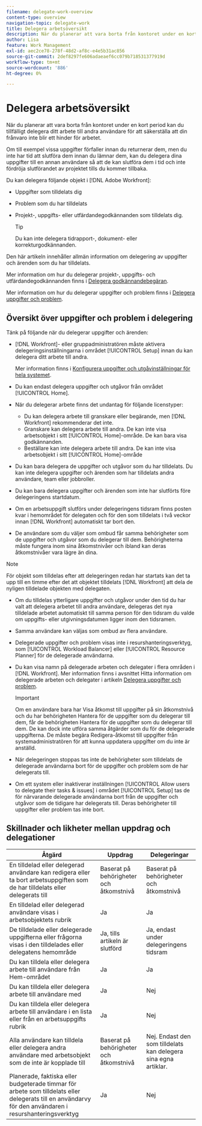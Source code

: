 ```yaml
---
filename: delegate-work-overview
content-type: overview
navigation-topic: delegate-work
title: Delegera arbetsöversikt
description: När du planerar att vara borta från kontoret under en kort period kan du tillfälligt delegera ditt arbete till andra användare för att säkerställa att din frånvaro inte blir ett hinder för arbetet.
author: Lisa
feature: Work Management
exl-id: aec2ce78-278f-48d2-af8c-e4e5b31ac856
source-git-commit: 2def8297fe606adaeaef6cc079b718531377919d
workflow-type: tm+mt
source-wordcount: '886'
ht-degree: 0%

---
```


# Delegera arbetsöversikt

När du planerar att vara borta från kontoret under en kort period kan du tillfälligt delegera ditt arbete till andra användare för att säkerställa att din frånvaro inte blir ett hinder för arbetet.

Om till exempel vissa uppgifter förfaller innan du returnerar dem, men du inte har tid att slutföra dem innan du lämnar dem, kan du delegera dina uppgifter till en annan användare så att de kan slutföra dem i tid och inte fördröja slutförandet av projektet tills du kommer tillbaka.

Du kan delegera följande objekt i [!DNL Adobe Workfront]:

<!--
  <li data-mc-conditions="QuicksilverOrClassic.Draft mode"> <p>Projects where you are designated as the Project Owner (not yet, not for the MVP)</p> </li>
  -->

* Uppgifter som tilldelats dig
* Problem som du har tilldelats
* Projekt-, uppgifts- eller utfärdandegodkännanden som tilldelats dig.

  >[!TIP]
  >
  >   Du kan inte delegera tidrapport-, dokument- eller korrekturgodkännanden.


Den här artikeln innehåller allmän information om delegering av uppgifter och ärenden som du har tilldelats.

Mer information om hur du delegerar projekt-, uppgifts- och utfärdandegodkännanden finns i [Delegera godkännandebegäran](../../review-and-approve-work/manage-approvals/delegate-approval-requests.md).

Mer information om hur du delegerar uppgifter och problem finns i [Delegera uppgifter och problem](../../manage-work/delegate-work/how-to-delegate-work.md).

## Översikt över uppgifter och problem i delegering

Tänk på följande när du delegerar uppgifter och ärenden:

* [!DNL Workfront]- eller gruppadministratören måste aktivera delegeringsinställningarna i området [!UICONTROL Setup] innan du kan delegera ditt arbete till andra.

  Mer information finns i [Konfigurera uppgifter och utgåvinställningar för hela systemet](../../administration-and-setup/set-up-workfront/configure-system-defaults/set-task-issue-preferences.md).

* Du kan endast delegera uppgifter och utgåvor från området [!UICONTROL Home].
* När du delegerar arbete finns det undantag för följande licenstyper:

   * Du kan delegera arbete till granskare eller begärande, men [!DNL Workfront] rekommenderar det inte.
   * Granskare kan delegera arbete till andra. De kan inte visa arbetsobjekt i sitt [!UICONTROL Home]-område. De kan bara visa godkännanden.
   * Beställare kan inte delegera arbete till andra. De kan inte visa arbetsobjekt i sitt [!UICONTROL Home]-område
* Du kan bara delegera de uppgifter och utgåvor som du har tilldelats. Du kan inte delegera uppgifter och ärenden som har tilldelats andra användare, team eller jobbroller.
* Du kan bara delegera uppgifter och ärenden som inte har slutförts före delegeringens startdatum.
* Om en arbetsuppgift slutförs under delegeringens tidsram finns posten kvar i hemområdet för delegaten och för den som tilldelats i två veckor innan [!DNL Workfront] automatiskt tar bort den.
* De användare som du väljer som ombud får samma behörigheter som de uppgifter och utgåvor som du delegerar till dem. Behörigheterna måste fungera inom sina åtkomstnivåer och ibland kan deras åtkomstnivåer vara lägre än dina.

>[!NOTE]
>
>  För objekt som tilldelas efter att delegeringen redan har startats kan det ta upp till en timme efter det att objektet tilldelats [!DNL Workfront] att dela de nyligen tilldelade objekten med delegaten.

* Om du tilldelas ytterligare uppgifter och utgåvor under den tid du har valt att delegera arbetet till andra användare, delegeras det nya tilldelade arbetet automatiskt till samma person för den tidsram du valde om uppgifts- eller utgivningsdatumen ligger inom den tidsramen.
* Samma användare kan väljas som ombud av flera användare.
* Delegerade uppgifter och problem visas inte i resurshanteringsverktyg, som [!UICONTROL Workload Balancer] eller [!UICONTROL Resource Planner] för de delegerade användarna.
* Du kan visa namn på delegerade arbeten och delegater i flera områden i [!DNL Workfront]. Mer information finns i avsnittet Hitta information om delegerade arbeten och delegater i artikeln [Delegera uppgifter och problem](../delegate-work/how-to-delegate-work.md).


  >[!IMPORTANT]
  >
  >  Om en användare bara har Visa åtkomst till uppgifter på sin åtkomstnivå och du har behörigheten Hantera för de uppgifter som du delegerar till dem, får de behörigheten Hantera för de uppgifter som du delegerar till dem. De kan dock inte utföra samma åtgärder som du för de delegerade uppgifterna. De måste begära Redigera-åtkomst till uppgifter från systemadministratören för att kunna uppdatera uppgifter om du inte är anställd.

* När delegeringen stoppas tas inte de behörigheter som tilldelats de delegerade användarna bort för de uppgifter och problem som de har delegerats till.
* Om ett system eller inaktiverar inställningen [!UICONTROL Allow users to delegate their tasks & issues] i området [!UICONTROL Setup] tas de för närvarande delegerade användarna bort från de uppgifter och utgåvor som de tidigare har delegerats till. Deras behörigheter till uppgifter eller problem tas inte bort.

## Skillnader och likheter mellan uppdrag och delegationer

| Åtgärd | Uppdrag | Delegeringar |
|--------------------------------------------------------------------------------------------------------------------------------|---------------------------------------|-----------------------------------------------------|
| En tilldelad eller delegerad användare kan redigera eller ta bort arbetsuppgiften som de har tilldelats eller delegerats till | Baserat på behörigheter och åtkomstnivå | Baserat på behörigheter och åtkomstnivå |
| En tilldelad eller delegerad användare visas i arbetsobjektets rubrik | Ja | Ja |
| De tilldelade eller delegerade uppgifterna eller frågorna visas i den tilldelades eller delegatens hemområde | Ja, tills artikeln är slutförd | Ja, endast under delegeringens tidsram |
| Du kan tilldela eller delegera arbete till användare från Hem-området | Ja | Ja |
| Du kan tilldela eller delegera arbete till användare med | Ja | Nej |
| Du kan tilldela eller delegera arbete till användare i en lista eller från en arbetsuppgifts rubrik | Ja | Nej |
| Alla användare kan tilldela eller delegera andra användare med arbetsobjekt som de inte är kopplade till | Baserat på behörigheter och åtkomstnivå | Nej. Endast den som tilldelats kan delegera sina egna artiklar. |
| Planerade, faktiska eller budgeterade timmar för arbete som tilldelats eller delegerats till en användarvy för den användaren i resurshanteringsverktyg | Ja | Nej |
